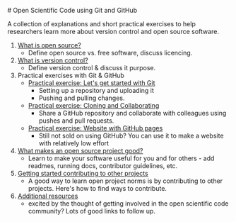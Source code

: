 # Open Scientific Code using Git and GitHub  


A collection of explanations and short practical exercises to help researchers learn more about version control and open source software.

1. [What is open source?](01-what-is-open-source)
    - Define open source vs. free software, discuss licencing.
2. [What is version control?](02-what-is-version-control)
    - Define version control & discuss it purpose.  
3. Practical exercises with Git & GitHub
    - [Practical exercise: Let's get started with Git](practical-exercises/github/01-how-to-start-contributing-to-open-source)
        - Setting up a repository and uploading it
        - Pushing and pulling changes.
    - [Practical exercise: Cloning and Collaborating](practical-exercises/github/git-02-cloning-and-collaborating)
        - Share a GitHub repository and collaborate with colleagues using pushes and pull requests.
    - [Practical exercise: Website with GitHub pages](practical-exercises/github/git-02-cloning-and-collaborating)
        - Still not sold on using GitHub? You can use it to make a website with relatively low effort
4. [What makes an open source project good?](03-what-makes-an-open-source-project-good)
    - Learn to make your software useful for you and for others - add readmes, running docs, contributor guidelines, etc.
5. [Getting started contributing to other projects](04-how-to-start-contributing-to-open-source)
    - A good way to learn open project norms is by contributing to other projects. Here's how to find ways to contribute.      
6. [Additional resources](05-additional-resourcess)
    - excited by the thought of getting involved in the open scientific code community? Lots of good links to follow up.
